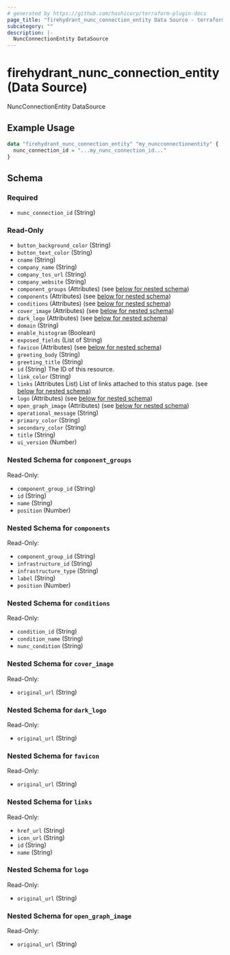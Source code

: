 ```yaml
---
# generated by https://github.com/hashicorp/terraform-plugin-docs
page_title: "firehydrant_nunc_connection_entity Data Source - terraform-provider-firehydrant"
subcategory: ""
description: |-
  NuncConnectionEntity DataSource
---
```


# firehydrant_nunc_connection_entity (Data Source)

NuncConnectionEntity DataSource

## Example Usage

```terraform
data "firehydrant_nunc_connection_entity" "my_nuncconnectionentity" {
  nunc_connection_id = "...my_nunc_connection_id..."
}
```

<!-- schema generated by tfplugindocs -->
## Schema

### Required

- `nunc_connection_id` (String)

### Read-Only

- `button_background_color` (String)
- `button_text_color` (String)
- `cname` (String)
- `company_name` (String)
- `company_tos_url` (String)
- `company_website` (String)
- `component_groups` (Attributes) (see [below for nested schema](#nestedatt--component_groups))
- `components` (Attributes) (see [below for nested schema](#nestedatt--components))
- `conditions` (Attributes) (see [below for nested schema](#nestedatt--conditions))
- `cover_image` (Attributes) (see [below for nested schema](#nestedatt--cover_image))
- `dark_logo` (Attributes) (see [below for nested schema](#nestedatt--dark_logo))
- `domain` (String)
- `enable_histogram` (Boolean)
- `exposed_fields` (List of String)
- `favicon` (Attributes) (see [below for nested schema](#nestedatt--favicon))
- `greeting_body` (String)
- `greeting_title` (String)
- `id` (String) The ID of this resource.
- `link_color` (String)
- `links` (Attributes List) List of links attached to this status page. (see [below for nested schema](#nestedatt--links))
- `logo` (Attributes) (see [below for nested schema](#nestedatt--logo))
- `open_graph_image` (Attributes) (see [below for nested schema](#nestedatt--open_graph_image))
- `operational_message` (String)
- `primary_color` (String)
- `secondary_color` (String)
- `title` (String)
- `ui_version` (Number)

<a id="nestedatt--component_groups"></a>
### Nested Schema for `component_groups`

Read-Only:

- `component_group_id` (String)
- `id` (String)
- `name` (String)
- `position` (Number)


<a id="nestedatt--components"></a>
### Nested Schema for `components`

Read-Only:

- `component_group_id` (String)
- `infrastructure_id` (String)
- `infrastructure_type` (String)
- `label` (String)
- `position` (Number)


<a id="nestedatt--conditions"></a>
### Nested Schema for `conditions`

Read-Only:

- `condition_id` (String)
- `condition_name` (String)
- `nunc_condition` (String)


<a id="nestedatt--cover_image"></a>
### Nested Schema for `cover_image`

Read-Only:

- `original_url` (String)


<a id="nestedatt--dark_logo"></a>
### Nested Schema for `dark_logo`

Read-Only:

- `original_url` (String)


<a id="nestedatt--favicon"></a>
### Nested Schema for `favicon`

Read-Only:

- `original_url` (String)


<a id="nestedatt--links"></a>
### Nested Schema for `links`

Read-Only:

- `href_url` (String)
- `icon_url` (String)
- `id` (String)
- `name` (String)


<a id="nestedatt--logo"></a>
### Nested Schema for `logo`

Read-Only:

- `original_url` (String)


<a id="nestedatt--open_graph_image"></a>
### Nested Schema for `open_graph_image`

Read-Only:

- `original_url` (String)
